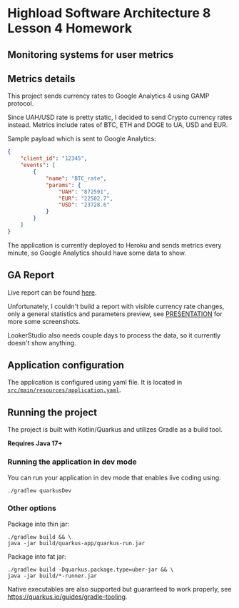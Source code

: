 # Highload Software Architecture 8 Lesson 4 Homework

Monitoring systems for user metrics
---

## Metrics details

This project sends currency rates to Google Analytics 4 using GAMP protocol.

Since UAH/USD rate is pretty static, I decided to send Crypto currency rates instead. Metrics include rates of BTC, ETH and DOGE to UA, USD
and EUR.

Sample payload which is sent to Google Analytics:

```json
{
    "client_id": "12345",
    "events": [
        {
            "name": "BTC_rate",
            "params": {
                "UAH": "872591",
                "EUR": "22502.7",
                "USD": "23728.6"
            }
        }
    ]
}
```

The application is currently deployed to Heroku and sends metrics every minute, so Google Analytics should have some data to show.

## GA Report

Live report can be found [here](https://analytics.google.com/analytics/web/#/report-home/a2710000000w1ZjAAI).

Unfortunately, I couldn't build a report with visible currency rate changes, only a general statistics and parameters preview,
see [PRESENTATION](PRESENTATION.md) for more some screenshots.

LookerStudio also needs couple days to process the data, so it currently doesn't show anything.

## Application configuration

The application is configured using yaml file. It is located
in [`src/main/resources/application.yaml`](src/main/resources/application.yaml).

## Running the project

The project is built with Kotlin/Quarkus and utilizes Gradle as a build tool.

**Requires Java 17+**

### Running the application in dev mode

You can run your application in dev mode that enables live coding using:

```shell script
./gradlew quarkusDev
```

### Other options

Package into thin jar:

```shell script
./gradlew build && \
java -jar build/quarkus-app/quarkus-run.jar
```

Package into fat jar:

```shell script
./gradlew build -Dquarkus.package.type=uber-jar && \
java -jar build/*-runner.jar
```

Native executables are also supported but guaranteed to work properly,
see https://quarkus.io/guides/gradle-tooling.
